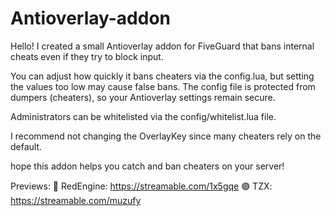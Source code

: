 # Antioverlay-addon
Hello! I created a small Antioverlay addon for FiveGuard that bans internal cheats even if they try to block input.

You can adjust how quickly it bans cheaters via the config.lua, but setting the values too low may cause false bans.
The config file is protected from dumpers (cheaters), so your Antioverlay settings remain secure.

Administrators can be whitelisted via the config/whitelist.lua file.

I recommend not changing the OverlayKey since many cheaters rely on the default.

hope this addon helps you catch and ban cheaters on your server!

Previews:
🔴 RedEngine: https://streamable.com/1x5gqe
🟣 TZX: https://streamable.com/muzufy
